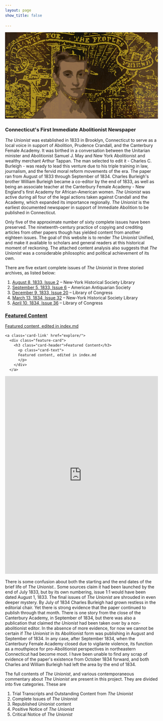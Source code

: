 ```yaml
---
layout: page
show_title: false

---
```


<div class="hero-banner full-width">
  <img src="img/unionist-hero9.png">
</div>

<h3>Connecticut's First Immediate Abolitionist Newspaper</h3>
<div class="first-p">
<p><em>The Unionist</em> was established in 1833 in Brooklyn, Connecticut to serve as a local voice in support of Abolition, Prudence Crandall, and the Canterbury Female Academy. It was birthed in a conversation between the Unitarian minister and Abolitionist Samuel J. May and New York Abolitionist and wealthy merchant Arthur Tappan. The man selected to edit it - Charles C. Burleigh - was ready to lead this venture due to his triple training in law, journalism, and the fervid moral reform movements of the era. The paper ran from August of 1833 through September of 1834. Charles Burleigh's brother William Burleigh became a co-editor by the end of 1833, as well as being an associate teacher at the Canterbury Female Academy - New England's first Academy for African-American women. <em>The Unionist</em> was active during all four of the legal actions taken against Crandall and the Academy, which expanded its importance regionally. <em>The Unionist</em> is the earliest documented newspaper in support of Immediate Abolition to be published in Connecticut.</p>
</div>

<p>Only five of the approximate number of sixty complete issues have been preserved. The nineteenth-century practice of copying and crediting articles from other papers though has yielded content from another eighteen issues. The goal of this website is to render <em>The Unionist</em> Unified, and make it available to scholars and general readers at this historical moment of reckoning. The attached content analysis also suggests that <em>The Unionist</em> was a considerable philosophic and political achievement of its own.</p>

<div class="issue-list">
<p>
  There are five extant complete issues of <em>The Unionist</em> in three storied archives, as listed below:
</p>
<ol>
<li><a href="explore/issues/?issue=2">August 8, 1833, Issue 2</a> – New-York Historical Society Library
    </li>
 <li><a href="explore/issues/?issue=6">September 5, 1833, Issue 6</a> – American Antiquarian Society
    </li>
<li><a href="explore/issues/?issue=20">December 9, 1833, Issue 20</a> – Library of Congress
    </li>
<li><a href="explore/issues/?issue=32">March 13, 1834, Issue 32</a> – New-York Historical Society Library
    </li>
<li><a href="explore/issues/?issue=36">April 10, 1834, Issue 36</a> – Library of Congress
    </li>
  </ol>

</div>

<div class="feature-cards-container">
<a class='card-link' href="explore/">
  <div class="feature-card">
    <h3 class="card-header">Featured Content</h3>
      <p class="card-text">
      Featured content, edited in index.md
      </p>
    </div>
    </a>


    <a class='card-link' href="explore/">
      <div class="feature-card">
        <h3 class="card-header">Featured Content</h3>
          <p class="card-text">
          Featured content, edited in index.md
          </p>
        </div>
      </a>
</div>

<div id='timeline'>
  <iframe src='https://cdn.knightlab.com/libs/timeline3/latest/embed/index.html?source=1LGO_ZD9m2V5kgSCLLs97D_Q7tqQlryK-mfkm6iFKCf0&font=Default&lang=en&initial_zoom=2&height=650' width='100%' height='650' webkitallowfullscreen mozallowfullscreen allowfullscreen frameborder='0'></iframe>
</div>

<p>
There is some confusion about both the starting and the end dates of the brief
life of <em>The Unionist.</em>. Some sources claim it had been launched by the end of July 1833, but by its own
numbering, issue 1:1 would have been dated August 1, 1833. The final issues
of <em>The Unionist</em> are shrouded in even deeper mystery. By July of 1834 Charles Burleigh
had grown restless in the editorial chair. Yet there is strong evidence that the
paper continued to publish through that month. There is one story from the close
of the Canterbury Academy, in September of 1834, but there was also a
publication that claimed <em>the Unionist</em> had been taken over by a non-abolitionist editor. In the absence of more
evidence, for now we cannot be certain if <em>The Unionist</em>
in its Abolitionist form was publishing in August and September of 1834.
In any case, after September 1834, when the Canterbury Female Academy closed due to vigilante violence, its function as a mouthpiece for
pro-Abolitionist perspectives in northeastern Connecticut had become moot. I
have been unable to find any scrap of evidence of the paper's existence from
October 1834 forward, and both Charles and William Burleigh had left the area by the end of 1834.
</p>

<p>The full contents of <em>The Unionist</em>, and various contemporaneous commentary about <em>The Unionist</em> are present in this project. They are divided into five categories. These are </p>
 <ol>
  <li>Trial Transcripts and Outstanding Content from <em>The Unionist</em></li>
  <li>Complete Issues of <em>The Unionist</em></li>
  <li>Republished <em>Unionist</em> content</li>
  <li>Positive Notice of <em>The Unionist</em></li>
  <li>Critical Notice of <em>The Unionist</em></li>
